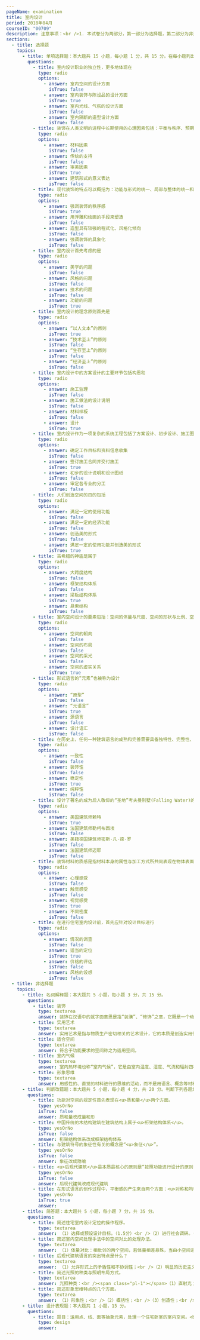 ```yaml
---
pageName: examination
title: 室内设计
period: 2018年04月
courseID: "00709"
description: 注意事项：<br />1. 本试卷分为两部分，第一部分为选择题，第二部分为非选择题。<br />2. 应考者必须按试题顺序在答题卡指定位置上作答，答在试卷上无效。<br />3. 涂写部分、画图部分必须使用2B铅笔，书写部分必须使用黑色字迹签字笔。
sections:
  - title: 选择题
    topics:
      - title: 单项选择题：本大题共 15 小题，每小题 1 分，共 15 分。在每小题列出的备选项中只有一项是最符合题目要求的，请将其选出。
        questions:
          - title: 室内设计职业的独立性，更多地体现在
            type: radio
            options:
              - answer: 室内空间的设计方面
                isTrue: false
              - answer: 室内装饰与陈设品的设计方面
                isTrue: true
              - answer: 室内光线、气氛的设计方面
                isTrue: false
              - answer: 室内隔断的造型设计方面
                isTrue: false
          - title: 装饰在人类文明的进程中长期使用的心理因素包括：平衡与秩序、预期的概念、逻辑情境和
            type: radio
            options:
              - answer: 材料因素
                isTrue: false
              - answer: 传统的支持
                isTrue: false
              - answer: 审美因素
                isTrue: true
              - answer: 建筑形式的意义表达
                isTrue: false
          - title: 现代装饰的特点可以概括为：功能与形式的统一、局部与整体的统一和
            type: radio
            options:
              - answer: 强调装饰的秩序感
                isTrue: true
              - answer: 用浮雕和绘画的手段来塑造
                isTrue: false
              - answer: 造型具有较强的程式化、风格化倾向
                isTrue: false
              - answer: 强调装饰的具象化
                isTrue: false
          - title: 室内设计首先考虑的是
            type: radio
            options:
              - answer: 美学的问题
                isTrue: false
              - answer: 风格的问题
                isTrue: false
              - answer: 技术的问题
                isTrue: false
              - answer: 功能的问题
                isTrue: true
          - title: 室内设计的理念原则首先是
            type: radio
            options:
              - answer: “以人文本”的原则
                isTrue: true
              - answer: “技术至上”的原则
                isTrue: false
              - answer: “生存至上”的原则
                isTrue: false
              - answer: “经济至上”的原则
                isTrue: false
          - title: 室内设计中的方案设计的主要环节包括构思和
            type: radio
            options:
              - answer: 施工监理
                isTrue: false
              - answer: 施工做法的设计说明
                isTrue: false
              - answer: 材料样板
                isTrue: false
              - answer: 设计
                isTrue: true
          - title: 室内设计作为一项复杂的系统工程包括了方案设计、初步设计、施工图设计和
            type: radio
            options:
              - answer: 确定工作目标和资料信息收集
                isTrue: false
              - answer: 签订施工合同并交付施工
                isTrue: true
              - answer: 初步的设计说明和设计图纸
                isTrue: false
              - answer: 审定各专业的分工
                isTrue: false
          - title: 人们创造空间的目的包括
            type: radio
            options:
              - answer: 满足一定的使用功能
                isTrue: false
              - answer: 满足一定的经济功能
                isTrue: false
              - answer: 创造美的形式
                isTrue: false
              - answer: 满足一定的使用功能并创造美的形式
                isTrue: true
          - title: 古希腊的神庙是属于
            type: radio
            options:
              - answer: 大跨度结构
                isTrue: false
              - answer: 框架结构体系
                isTrue: false
              - answer: 梁板结构体系
                isTrue: true
              - answer: 悬索结构
                isTrue: false
          - title: 室内空间设计的要素包括：空间的体量与尺度、空间的形状与比例、空间的分隔、室内界面的造型处理和
            type: radio
            options:
              - answer: 空间的朝向
                isTrue: false
              - answer: 空间的布局
                isTrue: false
              - answer: 空间的采光
                isTrue: false
              - answer: 空间的虚实关系
                isTrue: true
          - title: 形式语言的“元素”也被称为设计
            type: radio
            options:
              - answer: “原型”
                isTrue: false
              - answer: “元语言”
                isTrue: true
              - answer: 源语言
                isTrue: false
              - answer: 设计语汇
                isTrue: false
          - title: 在历史上，任何一种建筑语言的成熟和完善需要具备独特性、完整性、可抽象性和
            type: radio
            options:
              - answer: 一致性
                isTrue: false
              - answer: 装饰性
                isTrue: false
              - answer: 稳定性
                isTrue: true
              - answer: 纯粹性
                isTrue: false
          - title: 设计了著名的成为后人敬仰的“圣地”考夫曼别墅(Falling Water)的建筑师是
            type: radio
            options:
              - answer: 美国建筑师赖特
                isTrue: true
              - answer: 法国建筑师勒柯布西埃
                isTrue: false
              - answer: 美籍德国建筑师密斯·凡·德·罗
                isTrue: false
              - answer: 法国建筑师迈耶
                isTrue: false
          - title: 装饰材料的质感是指材料本身的属性与加工方式所共同表现在物体表面上的
            type: radio
            options:
              - answer: 心理感受
                isTrue: false
              - answer: 触觉感受
                isTrue: false
              - answer: 视觉感受
                isTrue: true
              - answer: 不同密度
                isTrue: false
          - title: 在进行住宅室内设计前，首先应针对设计目标进行
            type: radio
            options:
              - answer: 情况的调查
                isTrue: false
              - answer: 适当的定位
                isTrue: true
              - answer: 价格的评估
                isTrue: false
              - answer: 风格的设想
                isTrue: false
  - title: 非选择题
    topics:
      - title: 名词解释题：本大题共 5 小题，每小题 3 分，共 15 分。
        questions:
          - title: 装饰
            type: textarea
            answer: 装饰在汉语中的就字面意思是指“装潢”、“修饰”之意，它既是一个动词，说明装饰是一种行为，也可以作名词，代表装饰行为的结果。
          - title: 实用艺术
            type: textarea
            answer: 实用艺术是指与物质生产密切相关的艺术设计，它的本质是创造实用价值。
          - title: 适合空间
            type: textarea
            answer: 符合于功能要求的空间称之为适用空间。
          - title: 室内气候
            type: textarea
            answer: 室内热环境也称“室内气候”，它是由室内温度、湿度、气流和辐射四种参数综合形成的。
          - title: 形象思维
            type: textarea
            answer: 用感性的、直觉的材料进行的思维的活动，而不是用语言、概念等材料进行的思维活动。
      - title: 判断改错题：本大题共 5 小题，每小题 4 分，共 20 分。判断下列各题划线处的正误，在  “答题卡” 的试题序号后，正确的划上 “√”, 错误的划上 “X”,井改正错误。
        questions:
          - title: 功能对空间的规定性首先表现在<u>质和量</u>两个方面。
            type: yesOrNo
            isTrue: false
            answer: 质和量改成量和形
          - title: 中国传统的木结构建筑在建筑结构上属于<u>桁架结构体系</u>。
            type: yesOrNo
            isTrue: false
            answer: 桁架结构体系改成框架结构体系
          - title: 与建筑符号的象征性有关的概念是“<u>象征</u>”。
            type: yesOrNo
            isTrue: false
            answer: 象征改成隐喻
          - title: <u>后现代建筑</u>最本质最核心的原则是“按照功能进行设计的原则”。
            type: yesOrNo
            isTrue: false
            answer: 后现代建筑改成现代建筑
          - title: 在形式语言的创作过程中，平衡感的产生来自两个方面：<u>对称和均衡</u>。
            type: yesOrNo
            isTrue: true
            answer:
      - title: 简答题：本大题共 5 小题，每小题 7 分，共 35 分。
        questions:
          - title: 简述住宅室内设计定位的操作程序。
            type: textarea
            answer: （1）选择或预设设计目标。（1.5分）<br />（2）进行社会调研。（1.5分）<br />（3）对收集到的信息进行分类整理。（1.5分）<br />（4）提出明确的工作目标和工作计划。（1.5分）
          - title: 简述室内空间处理手法中的空间对比的处理办法。
            type: textarea
            answer: （1）体量对比：相毗邻的两个空间，若体量相差悬殊，当由小空间进入大空间时，可借体量对比使人的精神为之一振。<br />（2）开敞与封闭的对比：封闭空间一般较暗淡，与外界隔绝；开敞空间较明朗，与外界关系较密切。当人们从前一种空间走进后一种空间时，必然会因为强烈的对比作用而感到豁然开朗。<br />（3）不同形状的空间对比：不同形状的空间之间也会形成对比作用，通过这种对比可以达到求得变化、破除单调的目的。<br />（4）不同方向的对比：建筑空间出于空间和结构因素的制约，多呈矩形平面的长方体，若把这些长方体空间纵、横交替地组合在一起，常可借其方向的改变而产生对比作用，利用这种对比作用也有助于破除单调而求得变化。
          - title: 后现代建筑语言的突出特点是什么？
            type: textarea
            answer: （1）允许形式上的矛盾性和不协调性；<br />（2）明显的历史主义倾向；<br />（3）使用大众化的商业俚语。
          - title: 简述光照的种类与照明布局方式。
            type: textarea
            answer: 光照种类：<br /><span class="pl-1"></span>（1）直射光；<br /><span class="pl-1"></span>（2）反射光；<br /><span class="pl-1"></span>（3）漫射光。<br />照明的布局方式：<br /><span class="pl-1"></span>（1）一般照明；<br /><span class="pl-1"></span>（2）重点照明；<br /><span class="pl-1"></span>（3）装饰照明。
          - title: 简述形象思维特点的几个方面。
            type: textarea
            answer: （1）形象性；<br />（2）概括性；<br />（3）创造性；<br />（4）运动性。
      - title: 设计表现题：本大题共 1 小题，15 分。
        questions:
          - title: 题目：运用点、线、面等抽象元素，处理一个住宅卧室的室内空间。<br />要求：空间结构符合空间类型的要求，比例关系准确，具有较好的形式美感和创意。<br />表现方式：按两大部分画出平面布置图、效果图（手绘完成，简单着色，设计过程中不得离开座位）。
            type: design
            answer:
---
```

